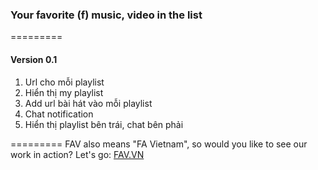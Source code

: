 ### Your favorite (f) music, video in the list
=========

#### Version 0.1

1. Url cho mỗi playlist 
2. Hiển thị my playlist
3. Add url bài hát vào mỗi playlist
4. Chat notification 
5. Hiển thị playlist bên trái, chat bên phải

=========
FAV also means "FA Vietnam", so would you like to see our work in action? Let's go: [FAV.VN](http://fav.vn)